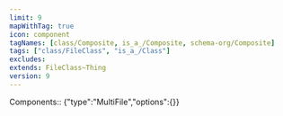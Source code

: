 ```yaml
---
limit: 9
mapWithTag: true
icon: component
tagNames: [class/Composite, is_a_/Composite, schema-org/Composite]
tags: ["class/FileClass", "is_a_/Class"]
excludes: 
extends: FileClass~Thing
version: 9
---
```


Components:: {"type":"MultiFile","options":{}}